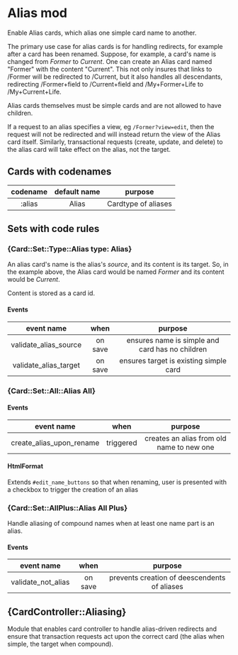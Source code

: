 <!--
# @title README - mod: alias
-->

# Alias mod
Enable Alias cards, which alias one simple card name to another.

The primary use case for alias cards is for handling redirects, for example after a card 
has been renamed. Suppose, for example, a card's name is changed from *Former* to
*Current*. One can create an Alias card named "Former" with the content "Current". This
not only insures that links to /Former will be redirected to /Current, but it also 
handles all descendants, redirecting /Former+field to /Current+field and /My+Former+Life
to /My+Current+Life.

Alias cards themselves must be simple cards and are not allowed to have children.

If a request to an alias specifies a view, eg `/Former?view=edit`, then the request
will not be redirected and will instead return the view of the Alias card itself. 
Similarly, transactional requests (create, update, and delete) to the alias card
will take effect on the alias, not the target.

## Cards with codenames

| codename | default name | purpose |
|:--------:|:------------:|:-------:|
| :alias | Alias | Cardtype of aliases |

## Sets with code rules

### {Card::Set::Type::Alias type: Alias}
An alias card's name is the alias's *source*, and its content is its target. So, in the 
example above, the Alias card would be named *Former* and its content would be *Current*.

Content is stored as a card id.

#### Events

| event name | when | purpose |
|:---------:|:------:|:-------:|
| validate_alias_source | on save | ensures name is simple and card has no children |
| validate_alias_target | on save | ensures target is existing simple card |

### {Card::Set::All::Alias All}

#### Events

| event name | when | purpose |
|:---------:|:------:|:-------:|
| create_alias_upon_rename | triggered | creates an alias from old name to new one |


#### HtmlFormat
Extends `#edit_name_buttons` so that when renaming, user is presented with a checkbox 
to trigger the creation of an alias

### {Card::Set::AllPlus::Alias All Plus}
Handle aliasing of compound names when at least one name part is an alias.

#### Events

| event name | when | purpose |
|:---------:|:------:|:-------:|
| validate_not_alias | on save | prevents creation of deescendents of aliases |

## {CardController::Aliasing}
Module that enables card controller to handle alias-driven redirects and ensure that 
transaction requests act upon the correct card (the alias when simple, the target when
compound).
